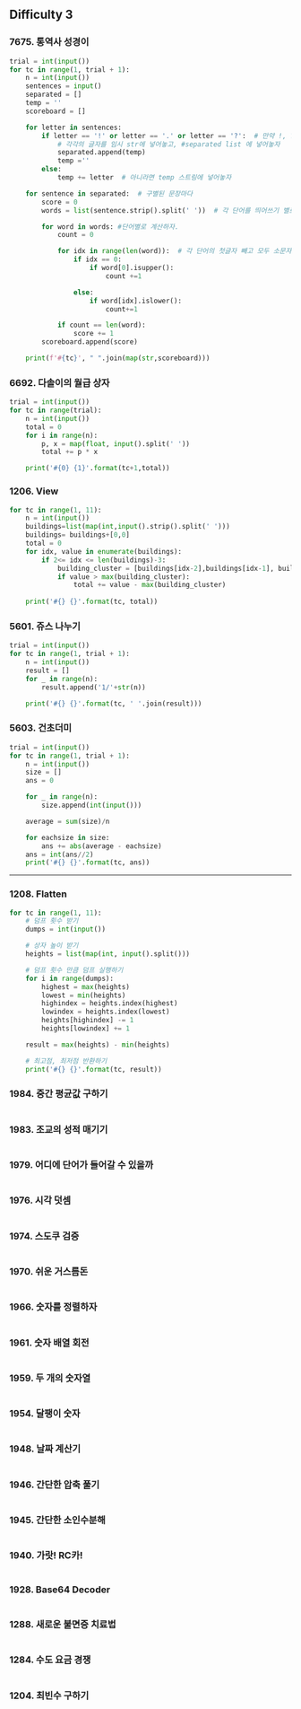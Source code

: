 ## Difficulty 3

### 7675. 통역사 성경이

```python
trial = int(input())
for tc in range(1, trial + 1):
    n = int(input())
    sentences = input()
    separated = []
    temp = ''
    scoreboard = []

    for letter in sentences:
        if letter == '!' or letter == '.' or letter == '?':  # 만약 !, ?, .이 보인다면
            # 각각의 글자를 임시 str에 넣어놓고, #separated list 에 넣어놓자
            separated.append(temp)
            temp =''
        else:
            temp += letter  # 아니라면 temp 스트링에 넣어놓자

    for sentence in separated:  # 구별된 문장마다
        score = 0
        words = list(sentence.strip().split(' '))  # 각 단어를 띄어쓰기 별로 구분하자.

        for word in words: #단어별로 계산하자.
            count = 0

            for idx in range(len(word)):  # 각 단어의 첫글자 빼고 모두 소문자인지 확인하자.
                if idx == 0:
                    if word[0].isupper():
                        count +=1

                else:
                    if word[idx].islower():
                        count+=1

            if count == len(word):
                score += 1
        scoreboard.append(score)

    print(f'#{tc}', " ".join(map(str,scoreboard)))
```



### 6692. 다솔이의 월급 상자



```python
trial = int(input())
for tc in range(trial):
    n = int(input())
    total = 0
    for i in range(n):
        p, x = map(float, input().split(' '))
        total += p * x

    print('#{0} {1}'.format(tc+1,total))
```



### 1206. View

```python
for tc in range(1, 11):
    n = int(input())
    buildings=list(map(int,input().strip().split(' ')))
    buildings= buildings+[0,0]
    total = 0
    for idx, value in enumerate(buildings):
        if 2<= idx <= len(buildings)-3:
            building_cluster = [buildings[idx-2],buildings[idx-1], buildings[idx+1], buildings[idx+2]]
            if value > max(building_cluster):
                total += value - max(building_cluster)
        
    print('#{} {}'.format(tc, total))
```





### 5601. 쥬스 나누기

```python
trial = int(input())
for tc in range(1, trial + 1):
    n = int(input())
    result = []
    for _ in range(n):
        result.append('1/'+str(n))

    print('#{} {}'.format(tc, ' '.join(result)))
```



### 5603. 건초더미

```python
trial = int(input())
for tc in range(1, trial + 1):
    n = int(input())
    size = []
    ans = 0

    for _ in range(n):
        size.append(int(input()))

    average = sum(size)/n

    for eachsize in size:
        ans += abs(average - eachsize)
    ans = int(ans//2)
    print('#{} {}'.format(tc, ans))
```



-----

### 1208. Flatten

```python
for tc in range(1, 11):
    # 덤프 횟수 받기
    dumps = int(input())

    # 상자 높이 받기
    heights = list(map(int, input().split()))

    # 덤프 횟수 만큼 덤프 실행하기
    for i in range(dumps):
        highest = max(heights)
        lowest = min(heights)
        highindex = heights.index(highest)
        lowindex = heights.index(lowest)
        heights[highindex] -= 1
        heights[lowindex] += 1

    result = max(heights) - min(heights)

    # 최고점, 최저점 반환하기
    print('#{} {}'.format(tc, result))
```



### 1984. 중간 평균값 구하기

```python

```





### 1983. 조교의 성적 매기기

```python

```



### 1979. 어디에 단어가 들어갈 수 있을까

```python

```



### 1976. 시각 덧셈

```python

```



### 1974. 스도쿠 검증

```python

```





### 1970. 쉬운 거스름돈

```python

```





### 1966. 숫자를 정렬하자

```python

```





### 1961. 숫자 배열 회전

```python

```







### 1959. 두 개의 숫자열

```python

```







### 1954. 달팽이 숫자

```python

```







### 1948. 날짜 계산기

```python

```







### 1946. 간단한 압축 풀기

```python

```







### 1945. 간단한 소인수분해

```python

```





### 1940. 가랏! RC카!

```python

```



### 1928. Base64 Decoder

```python

```







### 1288. 새로운 불면증 치료법

```python

```





### 1284. 수도 요금 경쟁

```python

```





### 1204. 최빈수 구하기

```python

```



